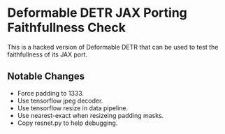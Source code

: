 # Deformable DETR JAX Porting Faithfullness Check

This is a hacked version of Deformable DETR that can be used to test the faithfullness of its JAX port.

## Notable Changes

* Force padding to 1333.
* Use tensorflow jpeg decoder.
* Use tensorflow resize in data pipeline.
* Use nearest-exact when resizeing padding masks.
* Copy resnet.py to help debugging.
